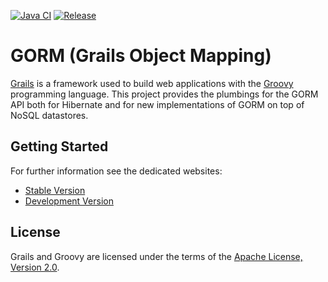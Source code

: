 [Grails]: http://grails.org/
[Groovy]: http://groovy-lang.org/
[Apache License, Version 2.0]: http://www.apache.org/licenses/LICENSE-2.0.html

[![Java CI](https://github.com/grails/grails-data-mapping/actions/workflows/gradle.yml/badge.svg)](https://github.com/grails/grails-data-mapping/actions/workflows/gradle.yml)
[![Release](https://github.com/grails/grails-data-mapping/actions/workflows/release.yml/badge.svg)](https://github.com/grails/grails-data-mapping/actions/workflows/release.yml)

GORM (Grails Object Mapping)
===

[Grails][Grails] is a framework used to build web applications with the [Groovy][Groovy] programming language. This project provides the plumbings for the GORM API both for Hibernate and for new implementations of GORM on top of NoSQL datastores.


Getting Started
---

For further information see the dedicated websites:
 
* [Stable Version](http://gorm.grails.org/)
* [Development Version](http://gorm.grails.org/snapshot/)
	
License
---

Grails and Groovy are licensed under the terms of the [Apache License, Version 2.0][Apache License, Version 2.0].
